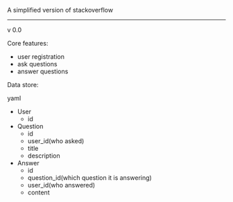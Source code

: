 A simplified version of stackoverflow

---

v 0.0

Core features:

- user registration
- ask questions
- answer questions

Data store:

yaml

- User
  - id
- Question
  - id
  - user_id(who asked)
  - title
  - description
- Answer
  - id
  - question_id(which question it is answering)
  - user_id(who answered)
  - content
